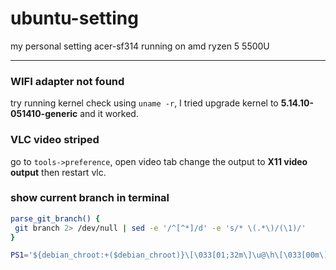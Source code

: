 # ubuntu-setting
my personal setting acer-sf314 running on amd ryzen 5 5500U

___
### WIFI adapter not found
try running kernel check using ```uname -r```, I tried upgrade kernel to **5.14.10-051410-generic** and it worked.

### VLC video striped
go to ```tools->preference```, open video tab change the output to **X11 video output** then restart vlc.

### show current branch in terminal
```bash
parse_git_branch() {
 git branch 2> /dev/null | sed -e '/^[^*]/d' -e 's/* \(.*\)/(\1)/'
}

PS1='${debian_chroot:+($debian_chroot)}\[\033[01;32m\]\u@\h\[\033[00m\]:\[\033[01;34m\]\w\[\033[33m\]$(parse_git_branch)\[\033[00m\] \$ '
```
